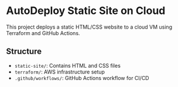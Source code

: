 # AutoDeploy Static Site on Cloud

This project deploys a static HTML/CSS website to a cloud VM using Terraform and GitHub Actions.

## Structure
- `static-site/`: Contains HTML and CSS files
- `terraform/`: AWS infrastructure setup
- `.github/workflows/`: GitHub Actions workflow for CI/CD
